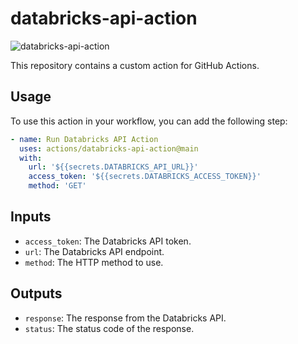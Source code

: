 # databricks-api-action

![databricks-api-action](https://github.com/taapey-labs/databricks-api-action/actions/workflow/test.yaml/badge.svg?event=push&branch=main)


This repository contains a custom action for GitHub Actions.

## Usage

To use this action in your workflow, you can add the following step:

```yaml
- name: Run Databricks API Action
  uses: actions/databricks-api-action@main
  with:
    url: '${{secrets.DATABRICKS_API_URL}}'
    access_token: '${{secrets.DATABRICKS_ACCESS_TOKEN}}'
    method: 'GET'
```

## Inputs

- `access_token`: The Databricks API token.
- `url`: The Databricks API endpoint.
- `method`: The HTTP method to use.

## Outputs

- `response`: The response from the Databricks API.
- `status`: The status code of the response.
